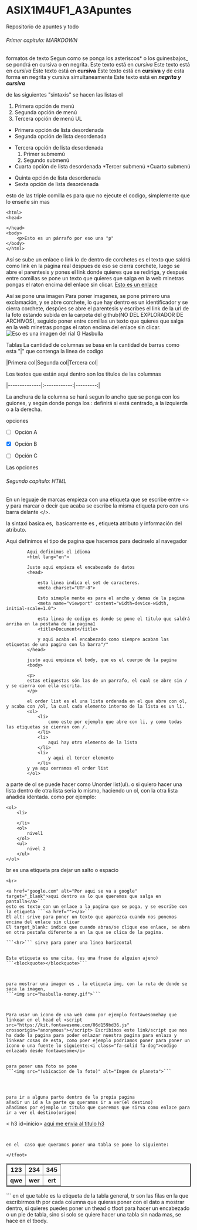 # ASIX1M4UF1_A3Apuntes

Repositorio de apuntes y todo

###### Primer capitulo: MARKDOWN

formatos de texto
Segun como se ponga los asteriscos* o los guinesbajos_ se pondrá en cursiva o en negrita.
Este texto está en *cursiva*
Este texto está en _cursiva_
Este texto está en **cursiva**
Este texto está en __cursiva__
y de esta forma en negrita y cursiva simultaneamente
Este texto está en **_negrita y cursiva_**

de las siguientes "sintaxis" se hacen las listas
ol
1. Primera opción de menú
2. Segunda opción de menú
3. Tercera opción de menú
UL
* Primera opción de lista desordenada
* Segunda opción de lista desordenada
- Tercera opción de lista desordenada
    1. Primer submemú
    2. Segundo submenú
- Cuarta opción de lista desordenada
    *Tercer submenú
    *Cuarto submenú
+ Quinta opción de lista desordenada
+ Sexta opción de lista desordenada

esto de las triple comilla es para que no ejecute el codigo, simplemente que lo enseñe sin mas
``` 
<html>
<head>

</head>
<body>
    <p>Esto es un párrafo por eso una "p"
</body>
</html>
```

Así se sube un enlace o link
lo de dentro de corchetes es el texto que saldrá como link en la página real despues de eso se cierra corchete, luego se abre el parentesis y pones el link donde quieres que se rediriga, y después entre comillas se pone un texto que quieres que salga en la web minetras pongas el raton encima del enlace sin clicar. 
[Esto es un enlace](http://joan23.fje.edu "Enlace a la web del cole")

Así se pone una imagen
Para poner imagenes, se pone primero una exclamación, y se abre corchete, lo que hay dentro es un identificador y se cierra corchete, despúes se abre el parentesis y escribes el link de la url de la foto estando subida en la carpeta del github(NO DEL EXPLORADOR DE ARCHIVOS), seguido poner entre comillas un texto que quieres que salga en la web minetras pongas el raton encima del enlace sin clicar.
![Eso es una imagen del rial G Hasbulla](https://github.com/IvanMorillaTorres/ASIX1M4UF1_A3Apuntes/blob/main/hasbulla-money.gif "Titulo opcional de la imagen ")


Tablas
La cantidad de columnas se basa en la cantidad de barras como esta "|" que contenga la linea de codigo


|Primera col|Segunda col|Tercera col|


 Los textos que están aqui dentro son los titulos de las columnas


|--------------|:------------:|---------:| 


La anchura de la columna se hará segun lo ancho que se ponga con los guiones, y según donde ponga los : definirá si está centrado, a la izquierda o a la derecha.


opciones
 -[ ] Opción A
 
 -[X] Opción B
 
 -[ ] Opción C

Las opciones



###### Segundo capitulo: HTML
En un leguaje de marcas empieza con una etiqueta que se escribe entre <> y para marcar o decir que acaba se escribe la misma etiqueta pero con uns barra delante </>.

la sintaxi basica es, <img href = ""> basicamente es , etiqueta atributo y información del atributo.


Aqui definimos el tipo de pagina que hacemos para decirselo al navegador
<!DOCTYPE html>

            Aqui definimos el idioma 
            <html lang="en">

            Justo aqui empieza el encabezado de datos
            <head>

                esta linea indica el set de caracteres.
                <meta charset="UTF-8">

                Esto simeple mente es para el ancho y demas de la pagina
                <meta name="viewport" content="width=device-width, initial-scale=1.0">

                esta linea de codigo es donde se pone el titulo que saldrá arriba en la pestaña de la pagina1
                <title>Document</title>

                y aqui acaba el encabezado como siempre acaban las etiquetas de una pagina con la barra"/"
            </head>

            justo aqui empieza el body, que es el cuerpo de la pagina
            <body>

            <p>
            estas etiquestas són las de un parrafo, el cual se abre sin / y se cierra con ella escrita.
            </p>

            el order list es el una lista ordenada en el que abre con ol, y acaba con /ol, la cual cada elemento interno de la lista es un li.
            <ol>
                <li>
                    como este por ejemplo que abre con li, y como todas las etiquetas se cierran con /.
                </li>
                <li>
                    aqui hay otro elemento de la lista
                </li>
                <li>
                    y aqui el tercer elemento
                </li>    
            y ya aqu cerramos el order list      
            </ol>

a parte de ol se puede hacer como Unorder list(ul).
o si quiero hacer una lista dentro de otra lista seria lo mismo, haciendo un ol, con la otra lista añadida identada.
como por ejemplo:
```
<ol>
    <li>
        
    </li>
    <ol>
        nivel1
    </ol>
    <ul>
        nivel 2
    </ul>
</ol>
```

br es una etiqueta pra dejar un salto o espacio
```
<br>
```
 

```
<a href="google.com" alt="Por aqui se va a google" target="_blank">aqui dentro va lo que queremos que salga en pantalla</a>```
esto es texto con un enlace a la pagina que se poga, y se escribe con la etiqueta ```<a href=""></a>```
El alt: srive para poner un texto que aparezca cuando nos ponemos encima del enlace sin clicar
El target_blank: indica que cuando abras/se clique ese enlace, se abra en otra pestaña diferente a en la que se clica de la pagina.

```<hr>``` sirve para poner una linea horizontal 


Esta etiqueta es una cita, (es una frase de alguien ajeno)
```<blockquote></blockquote>```



para mostrar una imagen es , la etiqueta img, con la ruta de donde se saca la imagen,
```<img src="hasbulla-money.gif">```



Para usar un icono de una web como por ejemplo fontawesomehay que linkear en el head el <script src="https://kit.fontawesome.com/06d159bd36.js" crossorigin="anonymous"></script> Escribimos este link/script que nos ha dado la pagina para poder enlazar nuestra pagina para enlaza y linkear cosas de esta, como poer ejemplo podriamos poner para poner un icono o una fuente lo siguiente:<i class="fa-solid fa-dog">codigo enlazado desde fontawesome</i> 


para poner una foto se pone
```<img src="(ubicacion de la foto)" alt="Imgen de planeta">```




para ir a alguna parte dentro de la propia pagina
añadir un id a la parte qu queramos ir a ver(el destino)
añadimos por ejemplo un titulo que queremos que sirva como enlace para ir a ver el destino(origen)

```
< h3 id=inicio>
<a href="#inicio">aqui me envia al titulo h3</a>
```


en el  caso que queramos poner una tabla se pone lo siguiente:
```
<table border="2px" >
    <thead>
        <tr>
            <th>123</th>
            <th>234</th>
            <th>345</th>
        </tr>
    </thead>
    <tbody>
        <tr>
            <th>qwe</th>
            <th>wer</th>
            <th>ert</th>
        </tr>
    </tbody>
    <tfoot>

    </tfoot>
</table>
```
en el que table es la etiqueta de la tabla general, tr son las filas en la que escribirmos th por cada columna que quieras poner con el dato a mostrar dentro, si quieres puedes poner un thead o tfoot para hacer un encabezado o un pie de tabla, sino si solo se quiere hacer una tabla sin nada mas, se hace en el tbody.





</body>
</html>






